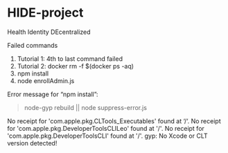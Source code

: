 # HIDE-project
Health Identity DEcentralized

Failed commands
1. Tutorial 1: 4th to last command failed
2. Tutorial 2: docker rm -f $(docker ps -aq)
3. npm install
4. node enrollAdmin.js

Error message for “npm install”:
> node-gyp rebuild || node suppress-error.js

No receipt for 'com.apple.pkg.CLTools_Executables' found at ‘/‘.
No receipt for 'com.apple.pkg.DeveloperToolsCLILeo' found at '/'.
No receipt for 'com.apple.pkg.DeveloperToolsCLI' found at '/'.
gyp: No Xcode or CLT version detected!
